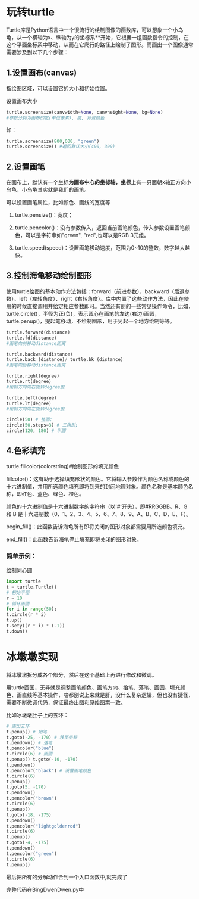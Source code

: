 # 玩转turtle
Turtle库是Python语言中一个很流行的绘制图像的函数库，可以想象一个小乌龟，从一个横轴为x、纵轴为y的坐标系**开始，它根据一组函数指令的控制，在这个平面坐标系中移动，从而在它爬行的路径上绘制了图形。而画出一个图像通常需要涉及到以下几个步骤：
## 1.设置画布(canvas)

指绘图区域，可以设置它的大小和初始位置。

设置画布大小
```python
turtle.screensize(canvwidth=None, canvheight=None, bg=None)
#参数分别为画布的宽(单位像素), 高, 背景颜色
```
如：
```python
turtle.screensize(800,600, "green")
turtle.screensize() #返回默认大小(400, 300)
```
## 2.设置画笔

在画布上，默认有一个坐标**为画布中心的坐标轴，坐标**上有一只面朝x轴正方向小乌龟，小乌龟其实就是我们的画笔。

可以设置画笔属性，比如颜色、画线的宽度等

1) turtle.pensize()：宽度；

2) turtle.pencolor()：没有参数传入，返回当前画笔颜色，传入参数设置画笔颜色，可以是字符串如"green", "red",也可以是RGB 3元组。

3) turtle.speed(speed)：设置画笔移动速度，范围为0~10的整数，数字越大越快。

## 3.控制海龟移动绘制图形

使用turtle绘图的基本动作方法包括：forward（前进参数）、backward（后退参数）、left（左转角度）、right（右转角度）。库中内置了这些动作方法，因此在使用的时候直接调用并给定相应参数即可。当然还有别的一些常见操作命令，比如，turtle.circle()，半径为正(负)，表示圆心在画笔的左边(右边)画圆，turtle.penup()，提起笔移动，不绘制图形，用于另起一个地方绘制等等。
```python
turtle.forward(distance)
turtle.fd(distance)
#画笔向前移动distance距离

turtle.backward(distance)
turtle.back (distance)/ turtle.bk (distance)
#画笔向后移动distance距离

turtle.right(degree)
turtle.rt(degree)
#绘制方向向右旋转degree度

turtle.left(degree)
turtle.lt(degree)
#绘制方向向左旋转degree度

circle(50) # 整圆;
circle(50,steps=3) # 三角形;
circle(120, 180) # 半圆
```
## 4.色彩填充

turtle.fillcolor(colorstring)#绘制图形的填充颜色

fillcolor()：这有助于选择填充形状的颜色。它将输入参数作为颜色名称或颜色的十六进制值，并用所选颜色填充即将到来的封闭地理对象。颜色名称是基本颜色名称，即红色、蓝色、绿色、橙色。

颜色的十六进制值是十六进制数字的字符串（以'#'开头），即#RRGGBB。R、G 和 B 是十六进制数（0、1、2、3、4、5、6、7、8、9、A、B、C、D、E、F）。

begin_fill()：此函数告诉海龟所有即将关闭的图形对象都需要用所选颜色填充。

end_fill()：此函数告诉海龟停止填充即将关闭的图形对象。

### 简单示例：

绘制同心圆
```python
import turtle
t = turtle.Turtle()
# 初始半径
r = 10
# 循环画圆
for i in range(50):
t.circle(r * i)
t.up()
t.sety((r * i) * (-1))
t.down()
```
# 冰墩墩实现
将冰墩墩拆分成各个部分，然后在这个基础上再进行修改和微调。

用turtle画图，无非就是调整画笔颜色、画笔方向、抬笔、落笔、画圆、填充颜色、画直线等基本操作，啥都别说上来就是肝，没什么复杂逻辑，但也没有捷径，需要不断微调代码，保证最终出图和原始图案一致。

比如冰墩墩肚子上的五环：
```python
# 画出五环
t.penup() # 抬笔
t.goto(-25, -170) # 移至坐标
t.pendown() # 落笔
t.pencolor("blue")
t.circle(6) # 画圆
t.penup() t.goto(-10, -170)
t.pendown()
t.pencolor("black") # 设置画笔颜色
t.circle(6)
t.penup()
t.goto(5, -170)
t.pendown()
t.pencolor("brown")
t.circle(6)
t.penup()
t.goto(-18, -175)
t.pendown()
t.pencolor("lightgoldenrod")
t.circle(6)
t.penup()
t.goto(-4, -175)
t.pendown()
t.pencolor("green")
t.circle(6)
t.penup()
```
最后把所有的分解动作合到一个入口函数中,就完成了

完整代码在BingDwenDwen.py中
